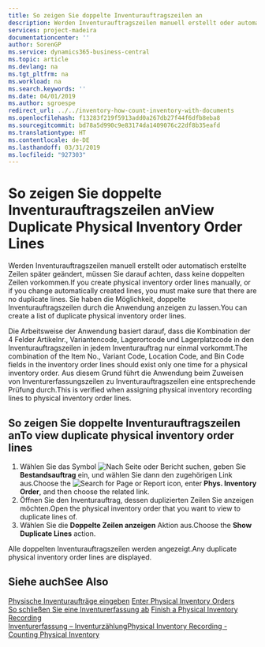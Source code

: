 ```yaml
---
title: So zeigen Sie doppelte Inventurauftragszeilen an
description: Werden Inventurauftragszeilen manuell erstellt oder automatisch erstellte Zeilen später geändert, müssen Sie darauf achten, dass keine doppelten Zeilen vorkommen. Sie haben die Möglichkeit, doppelte Inventurauftragszeilen durch die Anwendung anzeigen zu lassen.
services: project-madeira
documentationcenter: ''
author: SorenGP
ms.service: dynamics365-business-central
ms.topic: article
ms.devlang: na
ms.tgt_pltfrm: na
ms.workload: na
ms.search.keywords: ''
ms.date: 04/01/2019
ms.author: sgroespe
redirect_url: ../../inventory-how-count-inventory-with-documents
ms.openlocfilehash: f13283f219f5913add0a267db27f44f6dfb8eba8
ms.sourcegitcommit: bd78a5d990c9e83174da1409076c22df8b35eafd
ms.translationtype: HT
ms.contentlocale: de-DE
ms.lasthandoff: 03/31/2019
ms.locfileid: "927303"
---
```

# <a name="view-duplicate-physical-inventory-order-lines"></a><span data-ttu-id="28bae-104">So zeigen Sie doppelte Inventurauftragszeilen an</span><span class="sxs-lookup"><span data-stu-id="28bae-104">View Duplicate Physical Inventory Order Lines</span></span>
<span data-ttu-id="28bae-105">Werden Inventurauftragszeilen manuell erstellt oder automatisch erstellte Zeilen später geändert, müssen Sie darauf achten, dass keine doppelten Zeilen vorkommen.</span><span class="sxs-lookup"><span data-stu-id="28bae-105">If you create physical inventory order lines manually, or if you change automatically created lines, you must make sure that there are no duplicate lines.</span></span> <span data-ttu-id="28bae-106">Sie haben die Möglichkeit, doppelte Inventurauftragszeilen durch die Anwendung anzeigen zu lassen.</span><span class="sxs-lookup"><span data-stu-id="28bae-106">You can create a list of duplicate physical inventory order lines.</span></span>  

<span data-ttu-id="28bae-107">Die Arbeitsweise der Anwendung basiert darauf, dass die Kombination der 4 Felder  Artikelnr.,  Variantencode,  Lagerortcode und  Lagerplatzcode in den Inventurauftragszeilen in jedem Inventurauftrag nur einmal vorkommt.</span><span class="sxs-lookup"><span data-stu-id="28bae-107">The combination of the Item No., Variant Code, Location Code, and Bin Code fields in the inventory order lines should exist only one time for a physical inventory order.</span></span> <span data-ttu-id="28bae-108">Aus diesem Grund führt die Anwendung beim Zuweisen von Inventurerfassungszeilen zu Inventurauftragszeilen eine entsprechende Prüfung durch.</span><span class="sxs-lookup"><span data-stu-id="28bae-108">This is verified when assigning physical inventory recording lines to physical inventory order lines.</span></span>  

## <a name="to-view-duplicate-physical-inventory-order-lines"></a><span data-ttu-id="28bae-109">So zeigen Sie doppelte Inventurauftragszeilen an</span><span class="sxs-lookup"><span data-stu-id="28bae-109">To view duplicate physical inventory order lines</span></span>  

1.  <span data-ttu-id="28bae-110">Wählen Sie das Symbol ![Nach Seite oder Bericht suchen](../../media/ui-search/search_small.png "Symbol „Nach Seite oder Bericht suchen”"), geben Sie **Bestandsauftrag** ein, und wählen Sie dann den zugehörigen Link aus.</span><span class="sxs-lookup"><span data-stu-id="28bae-110">Choose the ![Search for Page or Report](../../media/ui-search/search_small.png "Search for Page or Report icon") icon, enter **Phys. Inventory Order**, and then choose the related link.</span></span>  
2.  <span data-ttu-id="28bae-111">Öffnen Sie den Inventurauftrag, dessen duplizierten Zeilen Sie anzeigen möchten.</span><span class="sxs-lookup"><span data-stu-id="28bae-111">Open the physical inventory order that you want to view to duplicate lines of.</span></span>  
3.  <span data-ttu-id="28bae-112">Wählen Sie die **Doppelte Zeilen anzeigen** Aktion aus.</span><span class="sxs-lookup"><span data-stu-id="28bae-112">Choose the **Show Duplicate Lines** action.</span></span>  

<span data-ttu-id="28bae-113">Alle doppelten Inventurauftragszeilen werden angezeigt.</span><span class="sxs-lookup"><span data-stu-id="28bae-113">Any duplicate physical inventory order lines are displayed.</span></span>  

## <a name="see-also"></a><span data-ttu-id="28bae-114">Siehe auch</span><span class="sxs-lookup"><span data-stu-id="28bae-114">See Also</span></span>  
 <span data-ttu-id="28bae-115">[Physische Inventuraufträge eingeben](how-to-enter-physical-inventory-orders.md) </span><span class="sxs-lookup"><span data-stu-id="28bae-115">[Enter Physical Inventory Orders](how-to-enter-physical-inventory-orders.md) </span></span>  
 <span data-ttu-id="28bae-116">[So schließen Sie eine Inventurerfassung ab](how-to-finish-a-physical-inventory-recording.md) </span><span class="sxs-lookup"><span data-stu-id="28bae-116">[Finish a Physical Inventory Recording](how-to-finish-a-physical-inventory-recording.md) </span></span>  
 [<span data-ttu-id="28bae-117">Inventurerfassung – Inventurzählung</span><span class="sxs-lookup"><span data-stu-id="28bae-117">Physical Inventory Recording - Counting Physical Inventory</span></span>](physical-inventory-recording-counting-physical-inventory.md)

